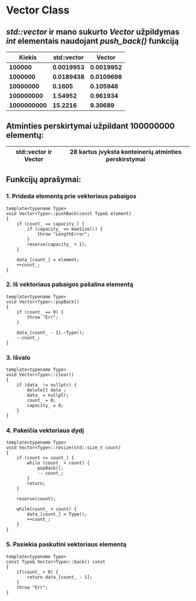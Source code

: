 # Vector Class


## _std::vector_ ir mano sukurto _Vector_ užpildymas _int_ elementais naudojant _push_back()_ funkciją

| **Kiekis** | **std::vector** | **Vector** |
|------------|-----------------|-------------|
| **100000** | **0.0019953** | **0.0019952** |
| **1000000** | **0.0189438** | **0.0109698** |
| **10000000** | **0.1605** | **0.105948** |
| **100000000** | **1.54952** | **0.961934** |
| **1000000000** | **15.2216** | **9.30689** |

## Atminties perskirtymai užpildant 100000000 elementų:
|**std::vector** ir **Vector**| **28 kartus įvyksta konteinerių atminties perskirstymai** |
|-|-|

## Funkcijų aprašymai: 
### 1. Prideda elementą prie vektoriaus pabaigos
```
template<typename Type>
void Vector<Type>::pushBack(const Type& element)
{
    if (count_ == capacity_) {
        if (capacity_ == maxSize()) {
            throw "LengthError";
        }
        reserve(capacity_ + 1);
    }

    data_[count_] = element;
    ++count_;
}
```
### 2. Iš vektoriaus pabaigos pašalina elementą
```
template<typename Type>
void Vector<Type>::popBack()
{
    if (count_ == 0) {
        throw "Err";
    }

    data_[count_ - 1].~Type();
    --count_;
}
```
### 3. Išvalo
```
template<typename Type>
void Vector<Type>::clear()
{
    if (data_ != nullptr) {
        delete[] data_;
        data_ = nullptr;
        count_ = 0;
        capacity_ = 0;
    }
}
```
### 4. Pakeičia vektoriaus dydį
```
template<typename Type>
void Vector<Type>::resize(std::size_t count)
{
    if (count <= count_) {
        while (count_ > count) {
            popBack();
            -- count_;
        }
        return;
    }

    reserve(count);

    while(count_ < count) {
        data_[count_] = Type();
        ++count_;
    }
}
```
### 5. Pasiekia paskutini vektoriaus elementą
```
template<typename Type>
const Type& Vector<Type>::back() const
{
    if(count_ > 0) {
        return data_[count_ - 1];
    }
    throw "Err";
}
```
